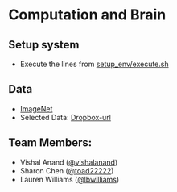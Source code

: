 # Computation and Brain

## Setup system
- Execute the lines from [setup_env/execute.sh](https://github.com/vishalanand/Computation-And-Brain/blob/master/setup_env/execute.sh)

## Data
- [ImageNet](http://image-net.org)
- Selected Data: [Dropbox-url](https://www.dropbox.com/sh/rkjlr6zlnbwvp5v/AABhfIzJNvye_TyBxsM0Gj9Qa?dl=0)

## Team Members:
- Vishal Anand    ([@vishalanand](https://github.com/vishalanand/))
- Sharon Chen     ([@toad22222](https://github.com/toad22222/))
- Lauren Williams ([@lbwilliams](https://github.com/lbwilliams/))
